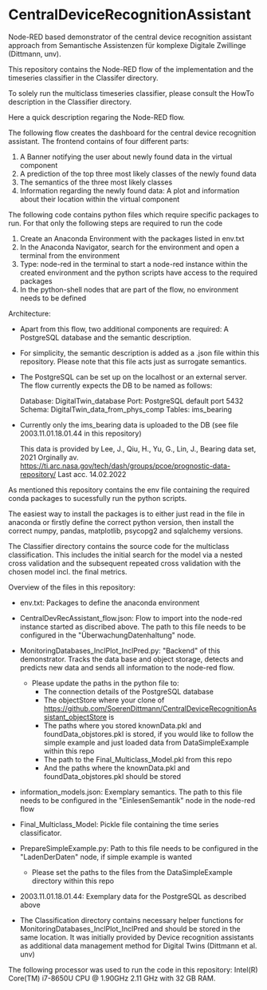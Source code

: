 # CentralDeviceRecognitionAssistant
Node-RED based demonstrator of the central device recognition assistant approach from Semantische Assistenzen für komplexe Digitale Zwillinge (Dittmann, unv).

This repository contains the Node-RED flow of the implementation and the timeseries classifier in the Classifer directory.

To solely run the multiclass timeseries classifier, please consult the HowTo description in the Classifier directory.

Here a quick description regaring the Node-RED flow.

The following flow creates the dashboard for the central device recognition assistant. The frontend contains of four different parts:

1. A Banner notifying the user about newly found data in the virtual component
2. A prediction of the top three most likely classes of the newly found data
3. The semantics of the three most likely classes
4. Information regarding the newly found data: A plot and information about their location within the virtual component

The following code contains python files which require specific packages to run. For that only the following steps are required to run the code

1. Create an Anaconda Environment with the packages listed in env.txt
2. In the Anaconda Navigator, search for the environment and open a terminal from the environment
3. Type: node-red in the terminal to start a node-red instance within the created environment and the python scripts have access to the required packages
4. In the python-shell nodes that are part of the flow, no environment needs to be defined


Architecture:
- Apart from this flow, two additional components are required: A PostgreSQL database and the semantic description.
- For simplicity, the semantic description is added as a .json file within this repository. Please note that this file acts just as surrogate semantics.
- The PostgreSQL can be set up on the localhost or an external server. The flow currently expects the DB to be named as follows:

    Database: DigitalTwin_database
    Port: PostgreSQL default port 5432
    Schema: DigitalTwin_data_from_phys_comp
    Tables: ims_bearing

- Currently only the ims_bearing data is uploaded to the DB (see file 2003.11.01.18.01.44 in this repository)

  This data is provided by Lee, J., Qiu, H., Yu, G., Lin, J., Bearing data set, 2021
  Orginally av. https://ti.arc.nasa.gov/tech/dash/groups/pcoe/prognostic-data-repository/
  Last acc. 14.02.2022
    

As mentioned this repository contains the env file containing the required conda packages to sucessfully run the python scripts.

The easiest way to install the packages is to either just read in the file in anaconda or firstly define the correct python version, 
then install the correct numpy, pandas, matplotlib, psycopg2 and sqlalchemy versions.

The Classifier directory contains the source code for the multiclass classification. This includes the initial search
for the model via a nested cross validation and the subsequent repeated cross validation with the chosen model incl. the final
metrics.


Overview of the files in this repository:
- env.txt: Packages to define the anaconda environment
- CentralDevRecAssistant_flow.json: Flow to import into the node-red instance started as discribed above. The path to this file needs to be configured in the "ÜberwachungDatenhaltung" node.
- MonitoringDatabases_InclPlot_InclPred.py: "Backend" of this demonstrator. Tracks the data base and object storage, detects and predicts new data and sends all information to the node-red flow.
	- Please update the paths in the python file to:
		- The connection details of the PostgreSQL database
		- The objectStore where your clone of https://github.com/SoerenDittmann/CentralDeviceRecognitionAssistant_objectStore is
		- The paths where you stored knownData.pkl and foundData_objstores.pkl is stored, if you would like to follow the simple example and just loaded data from DataSimpleExample within this repo
		- The path to the Final_Multiclass_Model.pkl from this repo
		- And the paths where the knownData.pkl and foundData_objstores.pkl should be stored

- information_models.json: Exemplary semantics. The path to this file needs to be configured in the "EinlesenSemantik" node in the node-red flow
- Final_Multiclass_Model: Pickle file containing the time series classificator.
- PrepareSimpleExample.py: Path to this file needs to be configured in the "LadenDerDaten" node, if simple example is wanted
	- Please set the paths to the files from the DataSimpleExample directory within this repo
- 2003.11.01.18.01.44: Exemplary data for the PostgreSQL as described above
- The Classification directory contains necessary helper functions for MonitoringDatabases_InclPlot_InclPred and should be stored in the same location. It was initially provided by Device recognition assistants as additional data management method for Digital Twins (Dittmann et al. unv)

The following processor was used to run the code in this repository: Intel(R) Core(TM) i7-8650U CPU @ 1.90GHz 2.11 GHz with 32 GB RAM.